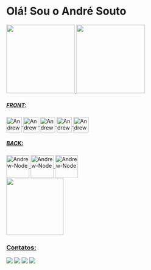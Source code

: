 # Olá! Sou o André Souto

<div>
  <a href="https://www.linkedin.com/in/andr%C3%A9-sanches-souto-6438a5272/">
  <img loading="lazy" height="180em" src="https://github-readme-stats.vercel.app/api?username=andresanchessouto&show_icons=true&theme=aura&include_all_commits=true&count_private=true"/>
  <img loading="lazy" height="180em" src="https://github-readme-stats.vercel.app/api/top-langs/?username=andresanchessouto&layout=compact&langs_count=7&theme=aura"/>
</div>

<div>
  
  ##### FRONT: 
  
  <div>
    <img align="center" alt="Andrew-Node" height="40" width="40" src="https://cdn.jsdelivr.net/gh/devicons/devicon@latest/icons/typescript/typescript-original.svg" />
    <img align="center" alt="Andrew-Node" height="40" width="40" src="https://cdn.jsdelivr.net/gh/devicons/devicon@latest/icons/html5/html5-original.svg" />
    <img align="center" alt="Andrew-Node" height="40" width="40" src="https://cdn.jsdelivr.net/gh/devicons/devicon@latest/icons/react/react-original.svg" />    
    <img align="center" alt="Andrew-Node" height="40" width="40" src="https://cdn.jsdelivr.net/gh/devicons/devicon@latest/icons/css3/css3-original.svg" />
    <img align="center" alt="Andrew-Node" height="40" width="40" src="https://cdn.jsdelivr.net/gh/devicons/devicon@latest/icons/tailwindcss/tailwindcss-original.svg" />       
  </div>
  
  ##### BACK: 
  
  <div>
    <img align="center" alt="Andrew-Node" height="60" width="60" src="https://cdn.jsdelivr.net/gh/devicons/devicon@latest/icons/nodejs/nodejs-original-wordmark.svg" />
    <img align="center" alt="Andrew-Node" height="60" width="60" src="https://cdn.jsdelivr.net/gh/devicons/devicon@latest/icons/fastify/fastify-plain.svg" />
    <img align="center" alt="Andrew-Node" height="60" width="60" src="https://cdn.jsdelivr.net/gh/devicons/devicon@latest/icons/java/java-original-wordmark.svg" />
  </div>

  <img height="150" width="150" src="https://cdn.discordapp.com/attachments/1233913618857459723/1284639251904073852/gifandrew.gif?ex=66e75d09&is=66e60b89&hm=5bd6cf668178b88606211705d609f7490f127762e0794c617c1f735d5afd30c0&">
  
</div>

### Contatos: 
<div> 
  <a href="https://www.instagram.com/andrew_souto/" target="_blank"><img src="https://img.shields.io/badge/-Instagram-%23E4405F?style=for-the-badge&logo=instagram&logoColor=white" target="_blank"></a>
  <a href="https://discord.gg/wagxzStdcR" target="_blank"><img src="https://img.shields.io/badge/Discord-7289DA?style=for-the-badge&logo=discord&logoColor=white" target="_blank"></a> 
  <a href = "mailto:andresanchessouto@gmail.com"><img src="https://img.shields.io/badge/-Gmail-%23333?style=for-the-badge&logo=gmail&logoColor=white" target="_blank"></a>
  <a href="https://www.linkedin.com/in/andr%C3%A9-sanches-souto-6438a5272/" target="_blank"><img src="https://img.shields.io/badge/-LinkedIn-%230077B5?style=for-the-badge&logo=linkedin&logoColor=white" target="_blank"></a> 
  
</div>
